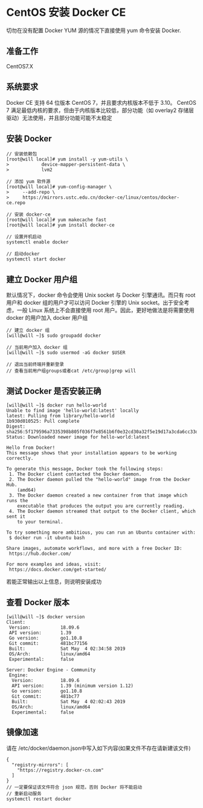# CentOS 安装 Docker CE

切勿在没有配置 Docker YUM 源的情况下直接使用 yum 命令安装 Docker.

## 准备工作

CentOS7.X

## 系统要求

Docker CE 支持 64 位版本 CentOS 7，并且要求内核版本不低于 3.10。 CentOS 7 满足最低内核的要求，但由于内核版本比较低，部分功能（如 overlay2 存储层驱动）无法使用，并且部分功能可能不太稳定

## 安装 Docker
```
// 安装依赖包
[root@will local]# yum install -y yum-utils \
>            device-mapper-persistent-data \
>            lvm2

// 添加 yum 软件源
[root@will local]# yum-config-manager \
>     --add-repo \
>     https://mirrors.ustc.edu.cn/docker-ce/linux/centos/docker-ce.repo

// 安装 docker-ce
[root@will local]# yum makecache fast
[root@will local]# yum install docker-ce

// 设置开机启动
systemctl enable docker

// 启动docker
systemctl start docker
```

## 建立 Docker 用户组

默认情况下，docker 命令会使用 Unix socket 与 Docker 引擎通讯。而只有 root 用户和 docker 组的用户才可以访问 Docker 引擎的 Unix socket。出于安全考虑，一般 Linux 系统上不会直接使用 root 用户。因此，更好地做法是将需要使用 docker 的用户加入 docker 用户组
```
// 建立 docker 组
[will@will ~]$ sudo groupadd docker

// 当前用户加入 docker 组
[will@will ~]$ sudo usermod -aG docker $USER

// 退出当前终端并重新登录
// 查看当前用户组groups或者cat /etc/group|grep will
```

## 测试 Docker 是否安装正确
```
[will@will ~]$ docker run hello-world
Unable to find image 'hello-world:latest' locally
latest: Pulling from library/hello-world
1b930d010525: Pull complete
Digest: sha256:5f179596a7335398b805f036f7e8561b6f0e32cd30a32f5e19d17a3cda6cc33d
Status: Downloaded newer image for hello-world:latest

Hello from Docker!
This message shows that your installation appears to be working correctly.

To generate this message, Docker took the following steps:
 1. The Docker client contacted the Docker daemon.
 2. The Docker daemon pulled the "hello-world" image from the Docker Hub.
    (amd64)
 3. The Docker daemon created a new container from that image which runs the
    executable that produces the output you are currently reading.
 4. The Docker daemon streamed that output to the Docker client, which sent it
    to your terminal.

To try something more ambitious, you can run an Ubuntu container with:
 $ docker run -it ubuntu bash

Share images, automate workflows, and more with a free Docker ID:
 https://hub.docker.com/

For more examples and ideas, visit:
 https://docs.docker.com/get-started/
```

若能正常输出以上信息，则说明安装成功

## 查看 Docker 版本
```
[will@will ~]$ docker version
Client:
 Version:           18.09.6
 API version:       1.39
 Go version:        go1.10.8
 Git commit:        481bc77156
 Built:             Sat May  4 02:34:58 2019
 OS/Arch:           linux/amd64
 Experimental:      false

Server: Docker Engine - Community
 Engine:
  Version:          18.09.6
  API version:      1.39 (minimum version 1.12)
  Go version:       go1.10.8
  Git commit:       481bc77
  Built:            Sat May  4 02:02:43 2019
  OS/Arch:          linux/amd64
  Experimental:     false
```

## 镜像加速

请在 /etc/docker/daemon.json中写入如下内容(如果文件不存在请新建该文件)
```
{
  "registry-mirrors": [
    "https://registry.docker-cn.com"
  ]
}
// 一定要保证该文件符合 json 规范，否则 Docker 将不能启动
// 重新启动服务
systemctl restart docker
```